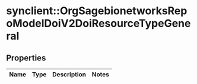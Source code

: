 # synclient::OrgSagebionetworksRepoModelDoiV2DoiResourceTypeGeneral


## Properties
Name | Type | Description | Notes
------------ | ------------- | ------------- | -------------


